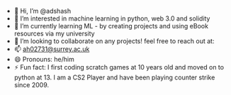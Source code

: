 - 👋 Hi, I’m @adshash
- 👀 I’m interested in machine learning in python, web 3.0 and solidity
- 🌱 I’m currently learning ML - by creating projects and using eBook resources via my university
- 💞️ I’m looking to collaborate on any projects! feel free to reach out at:
- 📫 ah02731@surrey.ac.uk
- 😄 Pronouns: he/him
- ⚡ Fun fact: I first coding scratch games at 10 years old and moved on to python at 13. I am a CS2 Player and have been playing counter strike since 2009. 

